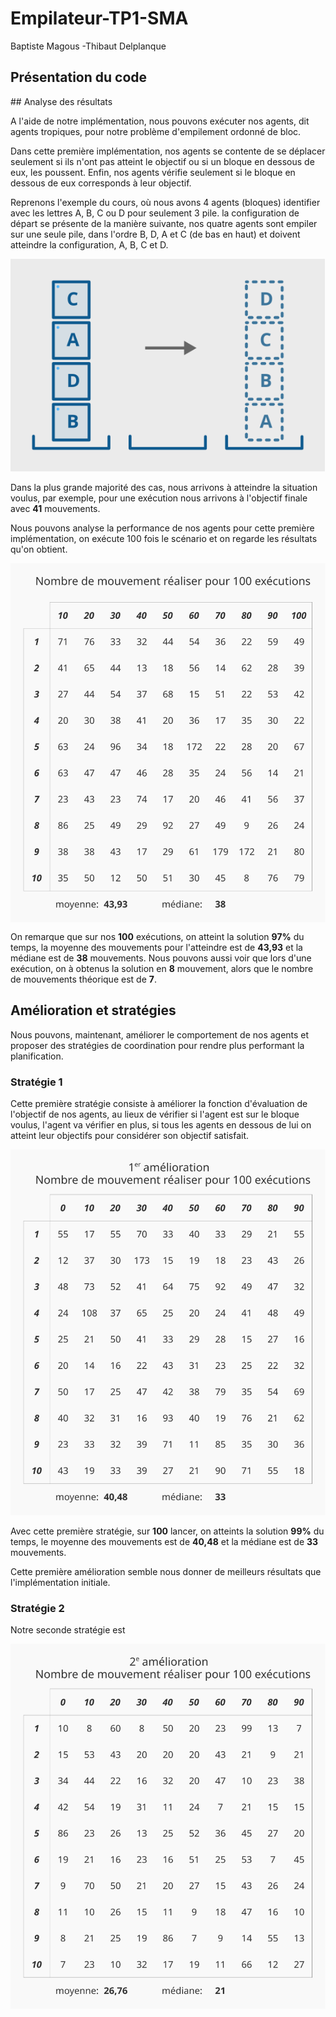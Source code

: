 # Empilateur-TP1-SMA

Baptiste Magous -Thibaut Delplanque 

## Présentation du code



## Analyse des résultats

A l'aide de notre implémentation, nous pouvons exécuter nos agents, dit agents tropiques, pour notre problème d'empilement ordonné de bloc. 

Dans cette première implémentation, nos agents se contente de se déplacer seulement si ils n'ont pas atteint le objectif ou si un bloque en dessous de eux, les poussent. Enfin, nos agents vérifie seulement si le bloque en dessous de eux corresponds à leur objectif.

Reprenons l'exemple du cours, où nous avons 4 agents (bloques) identifier avec les lettres A, B, C ou D pour seulement 3 pile. la configuration de départ se présente de la manière suivante, nos quatre agents sont empiler sur une seule pile, dans l'ordre B, D, A et C (de bas en haut) et doivent atteindre la configuration, A, B, C et D.

<img src="img/exemple-cours.svg" alt="exemple-cours" style="zoom:150%;" />

Dans la plus grande majorité des cas, nous arrivons à atteindre la situation voulus, par exemple, pour une exécution nous arrivons à l'objectif finale avec **41** mouvements.

Nous pouvons analyse la performance de nos agents pour cette première implémentation, on exécute 100 fois le scénario et on regarde les résultats qu'on obtient.

<img src="img/tableau-1.svg" alt="tableau-1" style="zoom:110%;  display: block;
margin-left: auto;
margin-right: auto;" />

On remarque que sur nos **100** exécutions, on atteint la solution **97%** du temps, la moyenne des mouvements pour l'atteindre est de **43,93** et la médiane est de **38** mouvements. Nous pouvons aussi voir que lors d'une exécution, on à obtenus la solution en **8** mouvement, alors que le nombre de mouvements théorique est de **7**.

## Amélioration et stratégies

Nous pouvons, maintenant, améliorer le comportement de nos agents et proposer des stratégies de coordination pour rendre plus performant la planification.

### Stratégie 1

Cette première stratégie consiste à améliorer la fonction d'évaluation de l'objectif de nos agents, au lieux de vérifier  si l'agent est sur le bloque voulus, l'agent va vérifier en plus, si tous les agents en dessous de lui on atteint leur objectifs pour considérer son objectif satisfait.

<img src="img/tableau-2.svg" alt="tableau-2" style="zoom:110%;" />

Avec cette première stratégie, sur **100** lancer, on atteints la solution **99%** du temps, le moyenne des mouvements est de **40,48** et la médiane est de **33** mouvements. 

Cette première amélioration semble nous donner de meilleurs résultats que l'implémentation initiale.

### Stratégie 2

Notre seconde stratégie est 

<img src="img/tableau-3.svg" alt="tableau-3" style="zoom:110%;" />

